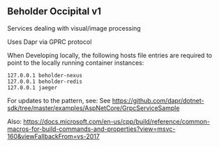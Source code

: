 ﻿Beholder Occipital v1
---

Services dealing with visual/image processing

Uses Dapr via GPRC protocol

When Developing locally, the following hosts file entries are required to point to the locally running container instances:

```
127.0.0.1 beholder-nexus
127.0.0.1 beholder-redis
127.0.0.1 jaeger
```

For updates to the pattern, see: 
See https://github.com/dapr/dotnet-sdk/tree/master/examples/AspNetCore/GrpcServiceSample

Also:
https://docs.microsoft.com/en-us/cpp/build/reference/common-macros-for-build-commands-and-properties?view=msvc-160&viewFallbackFrom=vs-2017